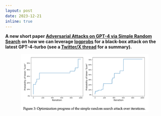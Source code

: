 ```yaml
---
layout: post
date: 2023-12-21
inline: true
---
```


**A new short paper [Adversarial Attacks on GPT-4 via Simple Random Search](https://www.andriushchenko.me/gpt4adv.pdf) on how we can leverage [logprobs](https://twitter.com/OpenAIDevs/status/1735730662362189872) for a black-box attack on the latest GPT-4-turbo (see a [Twitter/X thread](https://twitter.com/maksym_andr/status/1737844601891983563) for a summary).**
<div style="text-align: center;">
  <img src="./assets/img/publication_preview/gpt4adv.png" width="80%"/>
</div>
